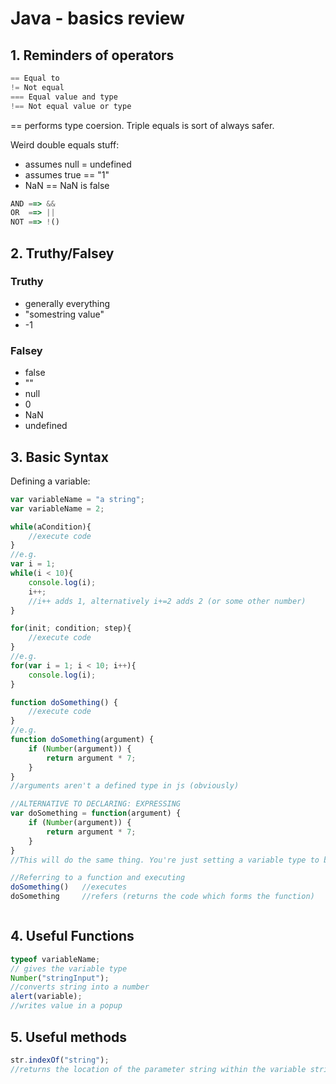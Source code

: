 # Java - basics review

## 1. Reminders of operators

```javascript
== Equal to
!= Not equal
=== Equal value and type
!== Not equal value or type
```

== performs type coersion. Triple equals is sort of always safer. 

Weird double equals stuff:

* assumes null = undefined
* assumes true == "1"
* NaN == NaN is false

```javascript
AND ==> &&
OR  ==> ||
NOT ==> !()
```

## 2. Truthy/Falsey

### Truthy

* generally everything
* "somestring value"
* -1

### Falsey

* false
* ""
* null
* 0
* NaN
* undefined

## 3. Basic Syntax

Defining a variable:

```javascript
var variableName = "a string";
var variableName = 2;
```
```javascript
while(aCondition){
    //execute code
}
//e.g.
var i = 1;
while(i < 10){
    console.log(i);
    i++;    
    //i++ adds 1, alternatively i+=2 adds 2 (or some other number)
}
```

```javascript
for(init; condition; step){
    //execute code
}
//e.g.
for(var i = 1; i < 10; i++){
    console.log(i);
}
```

```javascript
function doSomething() {
    //execute code
}
//e.g.
function doSomething(argument) {
    if (Number(argument)) {
        return argument * 7;
    }
}
//arguments aren't a defined type in js (obviously)

//ALTERNATIVE TO DECLARING: EXPRESSING
var doSomething = function(argument) {
    if (Number(argument)) {
        return argument * 7;
    }
}
//This will do the same thing. You're just setting a variable type to be "function" and then saying what the function is.

//Referring to a function and executing
doSomething()   //executes
doSomething     //refers (returns the code which forms the function)
```

```javascript

```

## 4. Useful Functions

```javascript
typeof variableName;
// gives the variable type
Number("stringInput");
//converts string into a number
alert(variable);
//writes value in a popup
```

## 5. Useful methods

```javascript
str.indexOf("string"); 
//returns the location of the parameter string within the variable string (and returns -1 if not found).
```

```javascript

```
